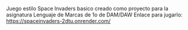 Juego estilo Space Invaders basico creado como proyecto para la asignatura Lenguaje de Marcas de 1o de DAM/DAW
Enlace para jugarlo: https://spaceinvaders-2dtu.onrender.com/
